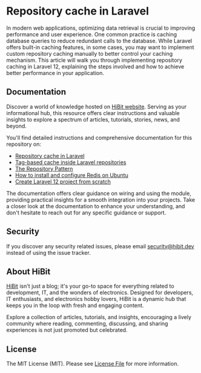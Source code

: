 # Repository cache in Laravel
In modern web applications, optimizing data retrieval is crucial to improving performance and user experience. One common practice is caching database queries to reduce redundant calls to the database. While Laravel offers built-in caching features, in some cases, you may want to implement custom repository caching manually to better control your caching mechanism. This article will walk you through implementing repository caching in Laravel 12, explaining the steps involved and how to achieve better performance in your application.  

## Documentation
Discover a world of knowledge hosted on [HiBit website](https://www.hibit.dev). Serving as your informational hub, this resource offers clear instructions and valuable insights to explore a spectrum of articles, tutorials, stories, news, and beyond.  

You'll find detailed instructions and comprehensive documentation for this repository on:
- [Repository cache in Laravel](https://www.hibit.dev/posts/241/repository-cache-in-laravel)
- [Tag-based cache inside Laravel repositories](https://www.hibit.dev/posts/250/repository-cache-with-tags-in-laravel)
- [The Repository Pattern](https://www.hibit.dev/posts/123/the-repository-pattern)
- [How to install and configure Redis on Ubuntu](https://www.hibit.dev/posts/11/how-to-install-and-configure-redis-on-ubuntu)
- [Create Laravel 12 project from scratch](https://www.hibit.dev/posts/240/create-laravel-12-project-from-scratch)

The documentation offers clear guidance on wiring and using the module, providing practical insights for a smooth integration into your projects. Take a closer look at the documentation to enhance your understanding, and don't hesitate to reach out for any specific guidance or support.

## Security
If you discover any security related issues, please email security@hibit.dev instead of using the issue tracker.

## About HiBit
[HiBit](https://www.hibit.dev) isn't just a blog; it's your go-to space for everything related to development, IT, and the wonders of electronics. Designed for developers, IT enthusiasts, and electronics hobby lovers, HiBit is a dynamic hub that keeps you in the loop with fresh and engaging content.  

Explore a collection of articles, tutorials, and insights, encouraging a lively community where reading, commenting, discussing, and sharing experiences is not just promoted but celebrated.

## License
The MIT License (MIT). Please see [License File](LICENSE) for more information.
